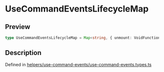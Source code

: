 
      
# UseCommandEventsLifecycleMap

<div class="api-docs__section" data-reactroot="">

## Preview

</div><div class="api-docs__preview type single" data-reactroot="">

```ts
type UseCommandEventsLifecycleMap = Map<string, { unmount: VoidFunction }>;
```

</div><div class="api-docs__section" data-reactroot="">

## Description

</div><div class="api-docs__description" data-reactroot=""><span class="api-docs__do-not-parse">



</span></div><div class="api-docs__definition" data-reactroot="">

Defined in [helpers/use-command-events/use-command-events.types.ts](https://github.com/BetterTyped/hyper-fetch/blob/089b54eb/packages/react/src/helpers/use-command-events/use-command-events.types.ts#L18)

</div>
